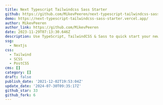 ```yaml
---
title: Next Typescript Tailwindcss Sass Starter
github: https://github.com/MikevPeeren/next-typescript-tailwindcss-sass-starter
demo: https://next-typescript-tailwindcss-sass-starter.vercel.app/
author: MikevPeeren
author_link: https://github.com/MikevPeeren
date: 2023-11-29T07:13:30.646Z
description: Use TypeScript, TailwindCSS & Sass to quick start your new Next.js app!!
ssg:
  - Nextjs
css:
  - Tailwind
  - SCSS
  - PostCSS
cms: []
category: []
draft: false
publish_date: '2021-12-02T19:53:04Z'
update_date: '2024-07-30T09:35:17Z'
github_star: 33
github_fork: 6
---
```

